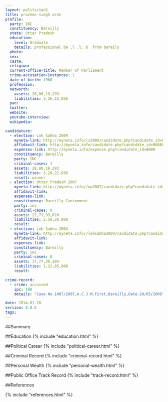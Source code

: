 ```yaml
---
layout: politician2
title: praveen singh aron
profile: 
  party: INC
  constituency: Bareilly
  state: Uttar Pradesh
  education: 
    level: Graduate
    details: professional ba ,l .l. b  from bareily
  photo: 
  sex: 
  caste: 
  religion: 
  current-office-title: Member of Parliament
  crime-accusation-instances: 1
  date-of-birth: 1960
  profession: 
  networth: 
    assets: 28,80,19,293
    liabilities: 3,26,22,036
  pan: 
  twitter: 
  website: 
  youtube-interview: 
  wikipedia: 

candidature: 
  - election: Lok Sabha 2009
    myneta-link: http://myneta.info/ls2009/candidate.php?candidate_id=8686
    affidavit-link: http://myneta.info/candidate.php?candidate_id=8686&scan=original
    expenses-link: http://myneta.info/expense.php?candidate_id=8686
    constituency: Bareilly 
    party: INC
    criminal-cases: 1
    assets: 28,80,19,293
    liabilities: 3,26,22,036
    result: winner 
  - election: Uttar Pradesh 2007
    myneta-link: http://myneta.info//up2007/candidate.php?candidate_id=68
    affidavit-link: 
    expenses-link: 
    constituency: Bareilly Cantonment 
    party: inc
    criminal-cases: 0
    assets: 22,71,93,828
    liabilities: 2,50,26,000
    result:  
  - election: Lok Sabha 2004
    myneta-link: http://myneta.info//loksabha2004/candidate.php?candidate_id=4093
    affidavit-link: 
    expenses-link: 
    constituency: Bareilly 
    party: inc
    criminal-cases: 0
    assets: 17,77,36,104
    liabilities: 1,12,85,000
    result:  

crime-record: 
  - crime: accussed
    ipc: 188
    details: "Case No.1407/2007,A.C.J.M.First,Bareilly,Date-20/05/2009" 

date: 2014-01-28
version: 0.0.5
tags: 
---
```

##Summary


##Education
{% include "education.html" %}


##Political Career
{% include "political-career.html" %}


##Criminal Record
{% include "criminal-record.html" %}


##Personal Wealth
{% include "personal-wealth.html" %}


##Public Office Track Record
{% include "track-record.html" %}


##References


{% include "references.html" %}